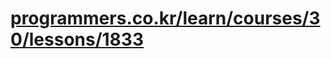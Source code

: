 # [programmers.co.kr/learn/courses/30/lessons/1833](https://programmers.co.kr/learn/courses/30/lessons/1833)
